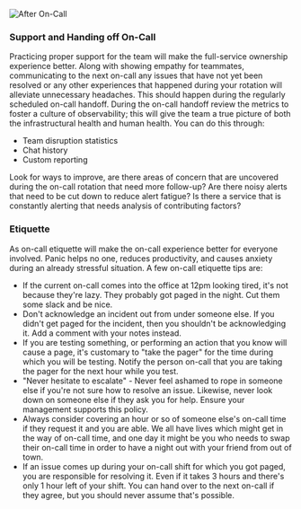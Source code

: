 ![After On-Call](../assets/img/FullService_AfterOnCall.png)

### Support and Handing off On-Call
Practicing proper support for the team will make the full-service ownership experience better. Along with showing empathy for teammates, communicating to the next on-call any issues that have not yet been resolved or any other experiences that happened during your rotation will alleviate unnecessary headaches. This should happen during the regularly scheduled on-call handoff.  During the on-call handoff review the metrics to foster a culture of observability; this will give the team a true picture of both the infrastructural health and human health. You can do this through:

*   Team disruption statistics
*   Chat history
*   Custom reporting

Look for ways to improve, are there areas of concern that are uncovered during the on-call rotation that need more follow-up?  Are there noisy alerts that need to be cut down to reduce alert fatigue? Is there a service that is constantly alerting that needs analysis of contributing factors?

### Etiquette
As on-call etiquette will make the on-call experience better for everyone involved. Panic helps no one, reduces productivity, and causes anxiety during an already stressful situation. A few on-call etiquette tips are:

*   If the current on-call comes into the office at 12pm looking tired, it's not because they're lazy. They probably got paged in the night. Cut them some slack and be nice.
*   Don't acknowledge an incident out from under someone else. If you didn't get paged for the incident, then you shouldn't be acknowledging it. Add a comment with your notes instead.
*   If you are testing something, or performing an action that you know will cause a page, it's customary to "take the pager" for the time during which you will be testing. Notify the person on-call that you are taking the pager for the next hour while you test.
*   "Never hesitate to escalate" - Never feel ashamed to rope in someone else if you're not sure how to resolve an issue. Likewise, never look down on someone else if they ask you for help. Ensure your management supports this policy.
*   Always consider covering an hour or so of someone else's on-call time if they request it and you are able. We all have lives which might get in the way of on-call time, and one day it might be you who needs to swap their on-call time in order to have a night out with your friend from out of town.
*   If an issue comes up during your on-call shift for which you got paged, you are responsible for resolving it. Even if it takes 3 hours and there's only 1 hour left of your shift. You can hand over to the next on-call if they agree, but you should never assume that's possible.
